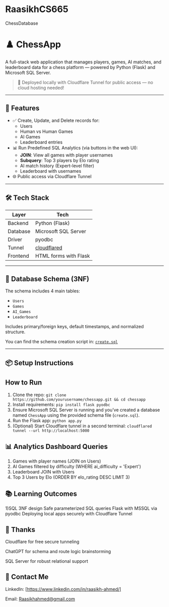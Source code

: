 # RaasikhCS665
ChessDatabase
# ♟️ ChessApp

A full-stack web application that manages players, games, AI matches, and leaderboard data for a chess platform — powered by Python (Flask) and Microsoft SQL Server.

> 🔌 Deployed locally with Cloudflare Tunnel for public access — no cloud hosting needed!

---

## 🚀 Features

- ✅ Create, Update, and Delete records for:
  - Users
  - Human vs Human Games
  - AI Games
  - Leaderboard entries
- 📊 Run Predefined SQL Analytics (via buttons in the web UI):
  - **JOIN**: View all games with player usernames
  - **Subquery**: Top 3 players by Elo rating
  - AI match history (Expert-level filter)
  - Leaderboard with usernames
- 🌐 Public access via Cloudflare Tunnel

---

## 🛠️ Tech Stack

| Layer        | Tech                        |
|--------------|-----------------------------|
| Backend      | Python (Flask)              |
| Database     | Microsoft SQL Server        |
| Driver       | pyodbc                      |
| Tunnel       | [cloudflared](https://developers.cloudflare.com/cloudflare-one/connections/connect-apps/) |
| Frontend     | HTML forms with Flask       |

---

## 🧱 Database Schema (3NF)

The schema includes 4 main tables:

- `Users`
- `Games`
- `AI_Games`
- `Leaderboard`

Includes primary/foreign keys, default timestamps, and normalized structure.

You can find the schema creation script in: [`create.sql`](./create.sql)

---

## 📦 Setup Instructions

##  How to Run 

1. Clone the repo: `git clone https://github.com/yourusername/chessapp.git && cd chessapp`
2. Install requirements: `pip install flask pyodbc`
3. Ensure Microsoft SQL Server is running and you’ve created a database named `ChessApp` using the provided schema file (`create.sql`).
4. Run the Flask app: `python app.py`
5. (Optional) Start Cloudflare tunnel in a second terminal: `cloudflared tunnel --url http://localhost:5000`

## 📊 Analytics Dashboard Queries 

1) Games with player names (JOIN on Users)
2) AI Games filtered by difficulty (WHERE ai_difficulty = 'Expert')
3) Leaderboard JOIN with Users
4) Top 3 Users by Elo (ORDER BY elo_rating DESC LIMIT 3)

## 📚 Learning Outcomes 

1)SQL 3NF design 
Safe parameterized SQL queries 
Flask with MSSQL via pyodbc 
Deploying local apps securely with Cloudflare Tunnel


## 🙌 Thanks 

Cloudflare for free secure tunneling 

ChatGPT for schema and route logic brainstorming 

SQL Server for robust relational support

## 👋 Contact Me

LinkedIn: [https://www.linkedin.com/in/raasikh-ahmed/]

Email: Raasikhahmed@gmail.com

